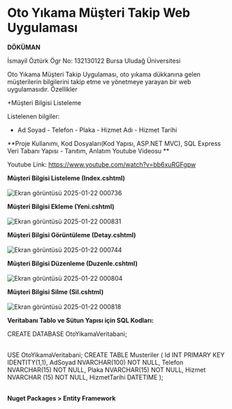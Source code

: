 # Oto Yıkama Müşteri Takip Web Uygulaması

**DÖKÜMAN**

İsmayil Öztürk
Ögr No: 132130122 Bursa Uludağ Üniversitesi

Oto Yıkama Müşteri Takip Uygulaması, oto yıkama dükkanına gelen müşterilerin bilgilerini takip etme ve yönetmeye yarayan bir web uygulamasıdır.
Özellikler

+Müşteri Bilgisi Listeleme

 Listelenen bilgiler:
- Ad Soyad - Telefon - Plaka - Hizmet Adı - Hizmet Tarihi

**Proje Kullanımı, Kod Dosyaları(Kod Yapısı, ASP.NET MVC), SQL Express Veri Tabanı Yapısı - Tanıtım, Anlatım Youtube Videosu **

Youtube Link: https://www.youtube.com/watch?v=bb6xuRGFgpw

**Müşteri Bilgisi Listeleme (Index.cshtml)**<br><br>
![Ekran görüntüsü 2025-01-22 000736](https://github.com/user-attachments/assets/110e4daf-6c96-402a-a448-bdc61b236396)


**Müşteri Bilgisi Ekleme (Yeni.cshtml)**<br><br>
![Ekran görüntüsü 2025-01-22 000831](https://github.com/user-attachments/assets/01d1617e-f532-4d1e-b99f-a382f8995330)


**Müşteri Bilgisi Görüntüleme (Detay.cshtml)**<br><br>
![Ekran görüntüsü 2025-01-22 000744](https://github.com/user-attachments/assets/7c84e4f4-43f5-4bc5-8518-e4fac4eca7fb)


**Müşteri Bilgisi Düzenleme (Duzenle.cshtml)**<br><br>
![Ekran görüntüsü 2025-01-22 000804](https://github.com/user-attachments/assets/37155662-994e-488e-8d92-dfb9749a3555)


**Müşteri Bilgisi Silme (Sil.cshtml)**<br><br>
![Ekran görüntüsü 2025-01-22 000818](https://github.com/user-attachments/assets/1d31efc4-4b07-4f74-a1a6-30296f4a5487)


**Veritabanı Tablo ve Sütun Yapısı için SQL Kodları:**

CREATE DATABASE OtoYikamaVeritabani;<br><br>

USE OtoYikamaVeritabani;
CREATE TABLE Musteriler (
    Id INT PRIMARY KEY IDENTITY(1,1),
    AdSoyad NVARCHAR(100) NOT NULL,
    Telefon NVARCHAR(15) NOT NULL,
    Plaka NVARCHAR(15) NOT NULL,
    Hizmet NVARCHAR (15) NOT NULL,
    HizmetTarihi DATETIME
);<br><br>

**Nuget Packages > Entity Framework**
